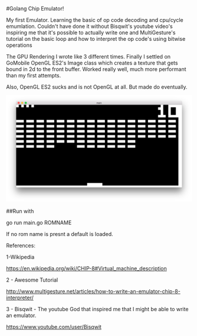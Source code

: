 #Golang Chip Emulator!

My first Emulator. Learning the basic of op code decoding and cpu/cycle emumlation. Couldn't have done it without Bisqwit's youtube video's inspiring me that it's possible to actually write one and MultiGesture's tutorial on the basic loop and how to interpret the op code's using bitwise operations

The GPU Rendering I wrote like 3 different times. Finally I settled on GoMobile OpenGL ES2's Image class which creates a texture that gets bound in 2d to the front buffer. Worked really well, much more performant than my first attempts.  

Also, OpenGL ES2 sucks and is not OpenGL at all. But made do eventually.

![ScreenShot](https://raw.githubusercontent.com/bomer/chip8/master/brix.png)

##Run with

go run main.go ROMNAME

If no rom name is presnt a default is loaded.

References:

1-Wikipedia 

https://en.wikipedia.org/wiki/CHIP-8#Virtual_machine_description

2 - Awesome Tutorial

http://www.multigesture.net/articles/how-to-write-an-emulator-chip-8-interpreter/

3 - Bisqwit - The youtube God that inspired me that I might be able to write an emulator.

https://www.youtube.com/user/Bisqwit
